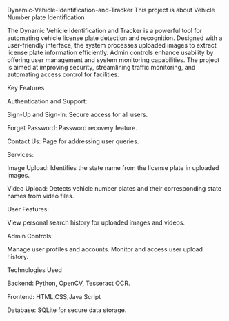 Dynamic-Vehicle-Identification-and-Tracker
This project is about Vehicle Number plate Identification

The Dynamic Vehicle Identification and Tracker is a powerful tool for automating vehicle license plate detection and recognition. Designed with a user-friendly interface, the system processes uploaded images to extract license plate information efficiently. Admin controls enhance usability by offering user management and system monitoring capabilities. The project is aimed at improving security, streamlining traffic monitoring, and automating access control for facilities.

Key Features

Authentication and Support:

Sign-Up and Sign-In: Secure access for all users.

Forget Password: Password recovery feature.

Contact Us: Page for addressing user queries.

Services:

Image Upload: Identifies the state name from the license plate in uploaded images.

Video Upload: Detects vehicle number plates and their corresponding state names from video files.

User Features:

View personal search history for uploaded images and videos.

Admin Controls:

Manage user profiles and accounts. Monitor and access user upload history.

Technologies Used

Backend: Python, OpenCV, Tesseract OCR.

Frontend: HTML,CSS,Java Script

Database: SQLite for secure data storage.
